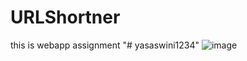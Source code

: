 # URLShortner
this is webapp assignment
"# yasaswini1234" 
![image](https://github.com/yasaswini335/yasaswini1234/assets/96853775/2c925fe2-1811-429c-8cc5-e68437cf16b7)


